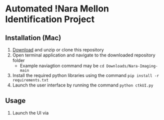 # Automated !Nara Mellon Identification Project

## Installation (Mac)
 1. [Download](https://github.com/LucCote/Nara-Imaging/archive/refs/heads/main.zip) and unzip or clone this repository
 3. Open terminal application and navigate to the downloaded repository folder
    - Example naviagtion command may be ```cd Downloads/Nara-Imaging-main```
 5. Install the required python libraries using the command ```pip install -r requirements.txt```
 6. Launch the user interface by running the command ```python ctkUI.py```

## Usage
1. Launch the UI via
